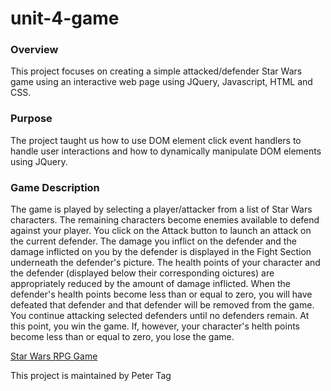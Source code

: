 # unit-4-game
### Overview
This project focuses on creating a simple attacked/defender Star Wars game using an interactive web page using JQuery, Javascript, HTML and CSS.

### Purpose
The project taught us how to use DOM element click event handlers to handle user interactions and how to dynamically manipulate DOM elements using JQuery.

### Game Description
The game is played by selecting a player/attacker from a list of Star Wars characters. The remaining characters become enemies available to defend against your player. You click on the Attack button to launch an attack on the current defender. The damage you inflict on the defender and the damage inflicted on you by the defender is displayed in the Fight Section underneath the defender's picture. The health points of your character and the defender (displayed below their corresponding oictures) are appropriately reduced by the amount of damage inflicted. When the defender's health points become less than or equal to zero, you will have defeated that defender and that defender will be removed from the game. You continue attacking selected defenders until no defenders remain. At this point, you win the game. If, however, your character's helth points become less than or equal to zero, you lose the game.

[Star Wars RPG Game](assets/images/StartWarsGameScreenShot.JPG)

This project is maintained by Peter Tag

